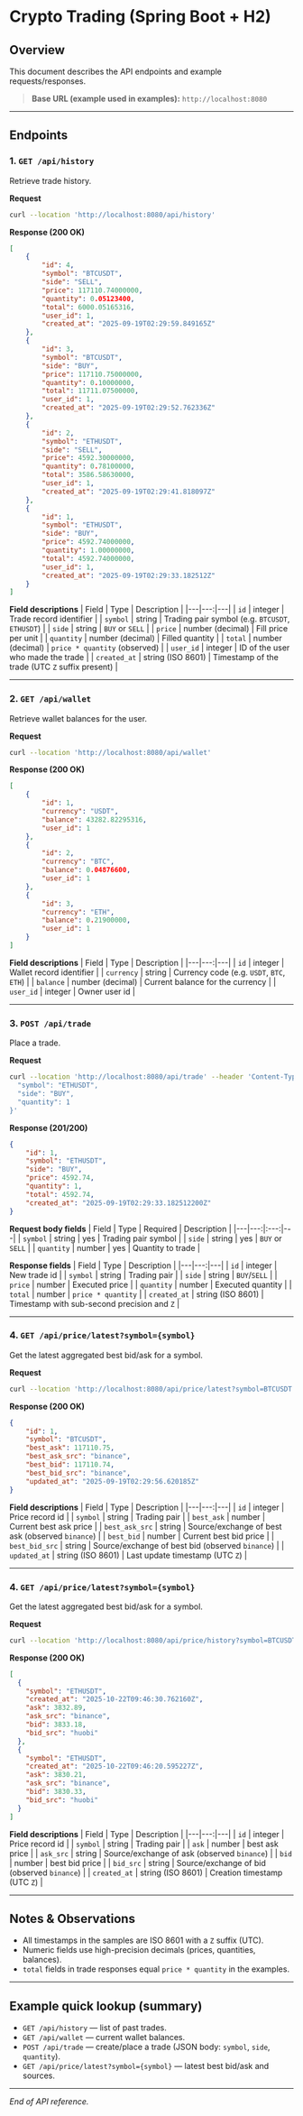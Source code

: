 # Crypto Trading (Spring Boot + H2)

## Overview
This document describes the API endpoints and example requests/responses. 

> **Base URL (example used in examples):** `http://localhost:8080`

---

## Endpoints

### 1. `GET /api/history`
Retrieve trade history.

**Request**
```bash
curl --location 'http://localhost:8080/api/history'
```

**Response (200 OK)**
```json
[
    {
        "id": 4,
        "symbol": "BTCUSDT",
        "side": "SELL",
        "price": 117110.74000000,
        "quantity": 0.05123400,
        "total": 6000.05165316,
        "user_id": 1,
        "created_at": "2025-09-19T02:29:59.849165Z"
    },
    {
        "id": 3,
        "symbol": "BTCUSDT",
        "side": "BUY",
        "price": 117110.75000000,
        "quantity": 0.10000000,
        "total": 11711.07500000,
        "user_id": 1,
        "created_at": "2025-09-19T02:29:52.762336Z"
    },
    {
        "id": 2,
        "symbol": "ETHUSDT",
        "side": "SELL",
        "price": 4592.30000000,
        "quantity": 0.78100000,
        "total": 3586.58630000,
        "user_id": 1,
        "created_at": "2025-09-19T02:29:41.818097Z"
    },
    {
        "id": 1,
        "symbol": "ETHUSDT",
        "side": "BUY",
        "price": 4592.74000000,
        "quantity": 1.00000000,
        "total": 4592.74000000,
        "user_id": 1,
        "created_at": "2025-09-19T02:29:33.182512Z"
    }
]
```

**Field descriptions**
| Field | Type | Description |
|---|---:|---|
| `id` | integer | Trade record identifier |
| `symbol` | string | Trading pair symbol (e.g. `BTCUSDT`, `ETHUSDT`) |
| `side` | string | `BUY` or `SELL` |
| `price` | number (decimal) | Fill price per unit |
| `quantity` | number (decimal) | Filled quantity |
| `total` | number (decimal) | `price * quantity` (observed) |
| `user_id` | integer | ID of the user who made the trade |
| `created_at` | string (ISO 8601) | Timestamp of the trade (UTC `Z` suffix present) |

---

### 2. `GET /api/wallet`
Retrieve wallet balances for the user.

**Request**
```bash
curl --location 'http://localhost:8080/api/wallet'
```

**Response (200 OK)**
```json
[
    {
        "id": 1,
        "currency": "USDT",
        "balance": 43282.82295316,
        "user_id": 1
    },
    {
        "id": 2,
        "currency": "BTC",
        "balance": 0.04876600,
        "user_id": 1
    },
    {
        "id": 3,
        "currency": "ETH",
        "balance": 0.21900000,
        "user_id": 1
    }
]
```

**Field descriptions**
| Field | Type | Description |
|---|---:|---|
| `id` | integer | Wallet record identifier |
| `currency` | string | Currency code (e.g. `USDT`, `BTC`, `ETH`) |
| `balance` | number (decimal) | Current balance for the currency |
| `user_id` | integer | Owner user id |

---

### 3. `POST /api/trade`
Place a trade.

**Request**
```bash
curl --location 'http://localhost:8080/api/trade' --header 'Content-Type: application/json' --data '{
  "symbol": "ETHUSDT",
  "side": "BUY",
  "quantity": 1
}'
```

**Response (201/200)**
```json
{
    "id": 1,
    "symbol": "ETHUSDT",
    "side": "BUY",
    "price": 4592.74,
    "quantity": 1,
    "total": 4592.74,
    "created_at": "2025-09-19T02:29:33.182512200Z"
}
```

**Request body fields**
| Field | Type | Required | Description |
|---|---:|:---:|---|
| `symbol` | string | yes | Trading pair symbol |
| `side` | string | yes | `BUY` or `SELL` |
| `quantity` | number | yes | Quantity to trade |

**Response fields**
| Field | Type | Description |
|---|---:|---|
| `id` | integer | New trade id |
| `symbol` | string | Trading pair |
| `side` | string | `BUY`/`SELL` |
| `price` | number | Executed price |
| `quantity` | number | Executed quantity |
| `total` | number | `price * quantity` |
| `created_at` | string (ISO 8601) | Timestamp with sub-second precision and `Z` |

---

### 4. `GET /api/price/latest?symbol={symbol}`
Get the latest aggregated best bid/ask for a symbol.

**Request**
```bash
curl --location 'http://localhost:8080/api/price/latest?symbol=BTCUSDT'
```

**Response (200 OK)**
```json
{
    "id": 1,
    "symbol": "BTCUSDT",
    "best_ask": 117110.75,
    "best_ask_src": "binance",
    "best_bid": 117110.74,
    "best_bid_src": "binance",
    "updated_at": "2025-09-19T02:29:56.620185Z"
}
```

**Field descriptions**
| Field | Type | Description |
|---|---:|---|
| `id` | integer | Price record id |
| `symbol` | string | Trading pair |
| `best_ask` | number | Current best ask price |
| `best_ask_src` | string | Source/exchange of best ask (observed `binance`) |
| `best_bid` | number | Current best bid price |
| `best_bid_src` | string | Source/exchange of best bid (observed `binance`) |
| `updated_at` | string (ISO 8601) | Last update timestamp (UTC `Z`) |

---

### 4. `GET /api/price/latest?symbol={symbol}`
Get the latest aggregated best bid/ask for a symbol.

**Request**
```bash
curl --location 'http://localhost:8080/api/price/history?symbol=BTCUSDT'
```

**Response (200 OK)**
```json
[
  {
    "symbol": "ETHUSDT",
    "created_at": "2025-10-22T09:46:30.762160Z",
    "ask": 3832.89,
    "ask_src": "binance",
    "bid": 3833.18,
    "bid_src": "huobi"
  },
  {
    "symbol": "ETHUSDT",
    "created_at": "2025-10-22T09:46:20.595227Z",
    "ask": 3830.21,
    "ask_src": "binance",
    "bid": 3830.33,
    "bid_src": "huobi"
  }
]
```

**Field descriptions**
| Field | Type | Description |
|---|---:|---|
| `id` | integer | Price record id |
| `symbol` | string | Trading pair |
| `ask` | number | best ask price |
| `ask_src` | string | Source/exchange of ask (observed `binance`) |
| `bid` | number | best bid price |
| `bid_src` | string | Source/exchange of bid (observed `binance`) |
| `created_at` | string (ISO 8601) | Creation timestamp (UTC `Z`) |

---

## Notes & Observations
- All timestamps in the samples are ISO 8601 with a `Z` suffix (UTC).
- Numeric fields use high-precision decimals (prices, quantities, balances).
- `total` fields in trade responses equal `price * quantity` in the examples.

---

## Example quick lookup (summary)
- `GET /api/history` — list of past trades.
- `GET /api/wallet` — current wallet balances.
- `POST /api/trade` — create/place a trade (JSON body: `symbol`, `side`, `quantity`).
- `GET /api/price/latest?symbol={symbol}` — latest best bid/ask and sources.

---

*End of API reference.*
